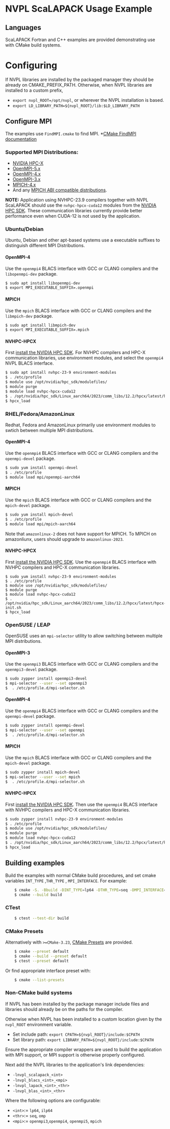 # NVPL ScaLAPACK Usage Example

## Languages

ScaLAPACK Fortran and C++ examples are provided demonstrating use with CMake build systems.

# Configuring

If NVPL libraries are installed by the packaged manager they should be already on CMAKE_PREFIX_PATH.
Otherwise, when NVPL libraries are installed to a custom prefix,
  * `export nvpl_ROOT=/opt/nvpl`, or wherever the NVPL installation is based.
  * `export LD_LIBRARY_PATH=${nvpl_ROOT}/lib:$LD_LIBRARY_PATH`

## Configure MPI

The examples use `FindMPI.cmake` to find MPI.
  *[CMake FindMPI documentation](https://cmake.org/cmake/help/latest/module/FindMPI.html)

### Supported MPI Distributions:
 * [NVIDIA HPC-X](https://www.nvidia.com/en-eu/networking/infiniband/hpc-x/)
 * [OpenMPI-5.x](https://www.open-mpi.org/software/ompi/v5.0/)
 * [OpenMPI-4.x](https://www.open-mpi.org/software/ompi/v4.1/)
 * [OpenMPI-3.x](https://www.open-mpi.org/software/ompi/v3.1/)
 * [MPICH-4.x](https://www.mpich.org/downloads/)
 * And any [MPICH ABI compatible distributions](https://www.mpich.org/abi/).

**NOTE:**  Application using NVHPC-23.9 compilers together with NVPL ScaLAPACK should use
the `nvhpc-hpcx-cuda12` modules from the [NVIDIA HPC SDK](https://developer.nvidia.com/hpc-sdk).
These communication libraries currently provide better performance even when
CUDA-12 is not used by the application.

### Ubuntu/Debian
Ubuntu, Debian and other apt-based systems use a executable suffixes to distinguish different MPI Distributions.

#### OpenMPI-4
Use the `openmpi4` BLACS interface with GCC or CLANG compilers and the `libopenmpi-dev` package.
```sh
$ sudo apt install libopenmpi-dev
$ export MPI_EXECUTABLE_SUFFIX=.openmpi
```

#### MPICH
Use the `mpich` BLACS interface with GCC or CLANG compilers and the `libmpich-dev` package.
```sh
$ sudo apt install libmpich-dev
$ export MPI_EXECUTABLE_SUFFIX=.mpich
```

#### NVHPC-HPCX
First [install the NVIDIA HPC SDK](https://developer.nvidia.com/hpc-sdk-downloads).
For NVHPC compilers and HPC-X communication libraries, use environment modules, and
select the `openmpi4` NVPL BLACS interface.
```sh
$ sudo apt install nvhpc-23-9 environment-modules
$ . /etc/profile
$ module use /opt/nvidia/hpc_sdk/modulefiles/
$ module purge
$ module load nvhpc-hpcx-cuda12
$ . /opt/nvidia/hpc_sdk/Linux_aarch64/2023/comm_libs/12.2/hpcx/latest/hpcx-init.sh
$ hpcx_load
```

### RHEL/Fedora/AmazonLinux

Redhat, Fedora and AmazonLinux primarily use environment modules to swtich between multiple MPI distributions.

#### OpenMPI-4
Use the `openmpi4` BLACS interface with GCC or CLANG compilers and the `openmpi-devel` package.
```sh
$ sudo yum install openmpi-devel
$ . /etc/profile
$ module load mpi/openmpi-aarch64
```

#### MPICH
Use the `mpich` BLACS interface with GCC or CLANG compilers and the `mpich-devel` package.
```sh
$ sudo yum install mpich-devel
$ . /etc/profile
$ module load mpi/mpich-aarch64
```
Note that `amazonlinux-2` does not have support for MPICH.  To MPICH on
amazonliunx, users should upgrade to `amazonlinux-2023`.

#### NVHPC-HPCX
First [install the NVIDIA HPC SDK](https://developer.nvidia.com/hpc-sdk-downloads).
Use the `openmpi4` BLACS interface with NVHPC compilers and HPC-X communication libraries.
```
$ sudo yum install nvhpc-23-9 environment-modules
$ . /etc/profile
$ module use /opt/nvidia/hpc_sdk/modulefiles/
$ module purge
$ module load nvhpc-hpcx-cuda12
$ . /opt/nvidia/hpc_sdk/Linux_aarch64/2023/comm_libs/12.2/hpcx/latest/hpcx-init.sh
$ hpcx_load
```


### OpenSUSE / LEAP

OpenSUSE uses an `mpi-selector` utility to allow switching between multiple MPI distributions.

#### OpenMPI-3
Use the `openmpi3` BLACS interface with GCC or CLANG compilers and the `openmpi3-devel` package.
```sh
$ sudo zypper install openmpi3-devel
$ mpi-selector --user --set openmpi3
$  . /etc/profile.d/mpi-selector.sh
```

#### OpenMPI-4
Use the `openmpi4` BLACS interface with GCC or CLANG compilers and the `openmpi-devel` package.
```sh
$ sudo zypper install openmpi-devel
$ mpi-selector --user --set openmpi
$  . /etc/profile.d/mpi-selector.sh
```

#### MPICH
Use the `mpich` BLACS interface with GCC or CLANG compilers and the `mpich-devel` package.
```sh
$ sudo zypper install mpich-devel
$ mpi-selector --user --set mpich
$  . /etc/profile.d/mpi-selector.sh
```

#### NVHPC-HPCX
First [install the NVIDIA HPC SDK](https://developer.nvidia.com/hpc-sdk-downloads).
Then use the `openmpi4` BLACS interface with NVHPC compilers and HPC-X communication libraries.
```sh
$ sudo zypper install nvhpc-23-9 environment-modules
$ . /etc/profile
$ module use /opt/nvidia/hpc_sdk/modulefiles/
$ module purge
$ module load nvhpc-hpcx-cuda12
$ . /opt/nvidia/hpc_sdk/Linux_aarch64/2023/comm_libs/12.2/hpcx/latest/hpcx-init.sh
$ hpcx_load
```

## Building examples

Build the examples with normal CMake build procedures, and set cmake variables `INT_TYPE` ,`THR_TYPE` , `MPI_INTERFACE`.
For example:

```sh
    $ cmake -S. -Bbuild -DINT_TYPE=lp64 -DTHR_TYPE=seq -DMPI_INTERFACE=openmpi4
    $ cmake --build build
```

### CTest

```sh
    $ ctest --test-dir build
```
### CMake Presets

Alternatively with `>=CMake-3.23`, [CMake Presets](https://cmake.org/cmake/help/latest/manual/cmake-presets.7.html) are provided.

```sh
    $ cmake --preset default
    $ cmake --build --preset default
    $ ctest --preset default

```

Or find appropriate interface preset with:
```sh
    $ cmake --list-presets
```

### Non-CMake build systems

If NVPL has been installed by the package manager include files and libraries should already be
on the paths for the compiler.

Otherwise when NVPL has been installed to a custom location given by the `nvpl_ROOT` environment variable.
* Set include path: `export CPATH=${nvpl_ROOT}/include:$CPATH`
* Set library path: `export LIBRARY_PATH=${nvpl_ROOT}/include:$CPATH`

Ensure the appropriate compiler wrappers are used to build the application with MPI support, or MPI support is otherwise properly configured.

Next add the NVPL libraries to the application's link dependencies:
* `-lnvpl_scalapack_<int>`
* `-lnvpl_blacs_<int>_<mpi>`
* `-lnvpl_lapack_<int>_<thr>`
* `-lnvpl_blas_<int>_<thr>`

Where the following options are configurable:
* `<int>`:= `lp64`, `ilp64`
* `<thr>`:= `seq`, `omp`
* `<mpi>`:= `openmpi3`,`openmpi4`, `openmpi5`, `mpich`
